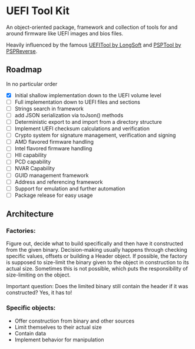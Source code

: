 # UEFI Tool Kit

An object-oriented package, framework and collection of tools for and around firmware like UEFI images and bios files. 

Heavily influenced by the famous [UEFITool by LongSoft](https://github.com/LongSoft/UEFITool "UEFITool Github repo") and [PSPTool by PSPReverse](https://github.com/PSPReverse/PSPTool "PSPTool Github repo").

## Roadmap

In no particular order

- [x] Initial shallow implementation down to the UEFI volume level 
- [ ] Full implementation down to UEFI files and sections
- [ ] Strings search in framework
- [ ] add JSON serialization via toJson() methods
- [ ] Deterministic export to and import from a directory structure
- [ ] Implement UEFI checksum calculations and verification
- [ ] Crypto system for signature management, verification and signing
- [ ] AMD flavored firmware handling
- [ ] Intel flavored firmware handling
- [ ] HII capability
- [ ] PCD capability
- [ ] NVAR Capability
- [ ] GUID management framework
- [ ] Address and referencing framework
- [ ] Support for emulation and further automation
- [ ] Package release for easy usage

## Architecture



### Factories: 

Figure out, decide what to build specifically and then have it constructed from the given binary.
Decision-making usually happens through checking specific values, offsets or building a Header object.
If possible, the factory is supposed to size-limit the binary given to the object in construction to its actual size.
Sometimes this is not possible, which puts the responsibility of size-limiting on the object.

Important question: 
Does the limited binary still contain the header if it was constructed?
Yes, it has to!

### Specific objects:
- Offer construction from binary and other sources
- Limit themselves to their actual size
- Contain data
- Implement behavior for manipulation
